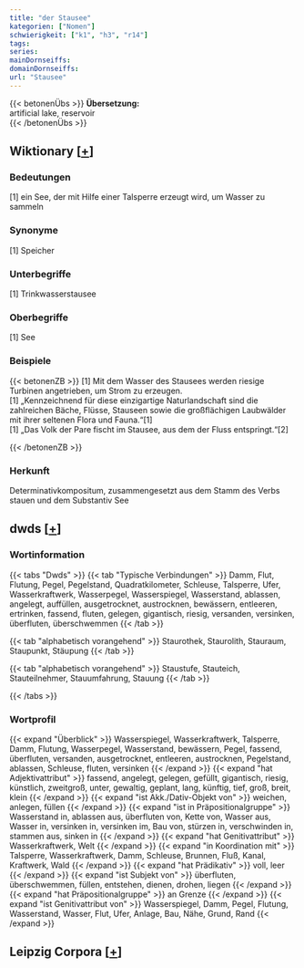 ```yaml
---
title: "der Stausee"
kategorien: ["Nomen"]
schwierigkeit: ["k1", "h3", "r14"]
tags:
series:
mainDornseiffs:
domainDornseiffs:
url: "Stausee"
---
```


{{< betonenÜbs >}}
**Übersetzung:**  
artificial lake, reservoir  
{{< /betonenÜbs >}}

## Wiktionary [[+](https://de.wiktionary.org/wiki/Stausee)]

### Bedeutungen
[1] ein See, der mit Hilfe einer Talsperre erzeugt wird, um Wasser zu sammeln  

### Synonyme
[1] Speicher  

### Unterbegriffe
[1] Trinkwasserstausee  

### Oberbegriffe
[1] See  

### Beispiele
{{< betonenZB >}}
[1] Mit dem Wasser des Stausees werden riesige Turbinen angetrieben, um Strom zu erzeugen.  
[1] „Kennzeichnend für diese einzigartige Naturlandschaft sind die zahlreichen Bäche, Flüsse, Stauseen sowie die großflächigen Laubwälder mit ihrer seltenen Flora und Fauna.“[1]  
[1] „Das Volk der Pare fischt im Stausee, aus dem der Fluss entspringt.“[2]  

{{< /betonenZB >}}
### Herkunft
Determinativkompositum, zusammengesetzt aus dem Stamm des Verbs stauen und dem Substantiv See  



## dwds [[+](https://www.dwds.de/wb/Stausee)]

### Wortinformation
{{< tabs "Dwds" >}}
{{< tab "Typische Verbindungen" >}}
Damm, Flut, Flutung, Pegel, Pegelstand, Quadratkilometer, Schleuse, Talsperre, Ufer, Wasserkraftwerk, Wasserpegel, Wasserspiegel, Wasserstand, ablassen, angelegt, auffüllen, ausgetrocknet, austrocknen, bewässern, entleeren, ertrinken, fassend, fluten, gelegen, gigantisch, riesig, versanden, versinken, überfluten, überschwemmen
{{< /tab >}}

{{< tab "alphabetisch vorangehend" >}}
Staurothek, Staurolith, Stauraum, Staupunkt, Stäupung
{{< /tab >}}

{{< tab "alphabetisch vorangehend" >}}
Staustufe, Stauteich, Stauteilnehmer, Stauumfahrung, Stauung
{{< /tab >}}

{{< /tabs >}}

### Wortprofil
{{< expand "Überblick" >}} Wasserspiegel, Wasserkraftwerk, Talsperre, Damm, Flutung, Wasserpegel, Wasserstand, bewässern, Pegel, fassend, überfluten, versanden, ausgetrocknet, entleeren, austrocknen, Pegelstand, ablassen, Schleuse, fluten, versinken {{< /expand >}}
{{< expand "hat Adjektivattribut" >}} fassend, angelegt, gelegen, gefüllt, gigantisch, riesig, künstlich, zweitgroß, unter, gewaltig, geplant, lang, künftig, tief, groß, breit, klein {{< /expand >}}
{{< expand "ist Akk./Dativ-Objekt von" >}} weichen, anlegen, füllen {{< /expand >}}
{{< expand "ist in Präpositionalgruppe" >}} Wasserstand in, ablassen aus, überfluten von, Kette von, Wasser aus, Wasser in, versinken in, versinken im, Bau von, stürzen in, verschwinden in, stammen aus, sinken in {{< /expand >}}
{{< expand "hat Genitivattribut" >}} Wasserkraftwerk, Welt {{< /expand >}}
{{< expand "in Koordination mit" >}} Talsperre, Wasserkraftwerk, Damm, Schleuse, Brunnen, Fluß, Kanal, Kraftwerk, Wald {{< /expand >}}
{{< expand "hat Prädikativ" >}} voll, leer {{< /expand >}}
{{< expand "ist Subjekt von" >}} überfluten, überschwemmen, füllen, entstehen, dienen, drohen, liegen {{< /expand >}}
{{< expand "hat Präpositionalgruppe" >}} an Grenze {{< /expand >}}
{{< expand "ist Genitivattribut von" >}} Wasserspiegel, Damm, Pegel, Flutung, Wasserstand, Wasser, Flut, Ufer, Anlage, Bau, Nähe, Grund, Rand {{< /expand >}}

## Leipzig Corpora [[+](https://corpora.uni-leipzig.de/en/res?word=Stausee&corpusId=deu_newscrawl-public_2018)]

